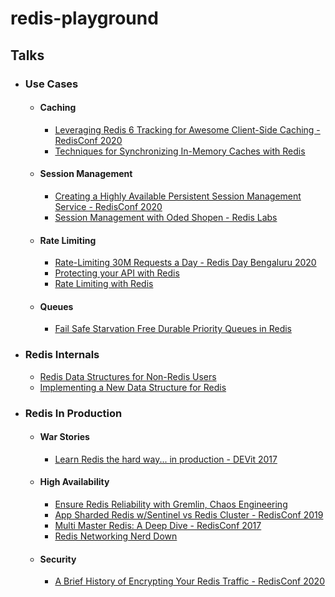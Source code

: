 # redis-playground

## Talks
 - ### Use Cases
   - #### Caching
     - [Leveraging Redis 6 Tracking for Awesome Client-Side Caching - RedisConf 2020](https://www.youtube.com/watch?v=fcgFT1Nca14)
     - [Techniques for Synchronizing In-Memory Caches with Redis](https://www.youtube.com/watch?v=kliQLwSikO4)
   - #### Session Management
     - [Creating a Highly Available Persistent Session Management Service - RedisConf 2020](https://www.youtube.com/watch?v=Bnq_U-eGOwc)
     - [Session Management with Oded Shopen - Redis Labs](https://www.youtube.com/watch?v=uJePLpfPsug)
   - #### Rate Limiting
     - [Rate-Limiting 30M Requests a Day - Redis Day Bengaluru 2020](https://www.youtube.com/watch?v=rZ8mhTMDoCU)
     - [Protecting your API with Redis](https://www.youtube.com/watch?v=HnSb8DFU5UA)
     - [Rate Limiting with Redis](https://www.youtube.com/watch?v=CRGPbCbRTHA)
   - #### Queues
     - [Fail Safe Starvation Free Durable Priority Queues in Redis](https://www.youtube.com/watch?v=TyqMM8pGWc0)  
 - ### Redis Internals
   - [Redis Data Structures for Non-Redis Users](https://www.youtube.com/watch?v=ELk_W9BBTDU)
   - [Implementing a New Data Structure for Redis](https://www.youtube.com/watch?v=pmxaztRsoF4)
 - ### Redis In Production
   - #### War Stories
     - [Learn Redis the hard way... in production - DEVit 2017](https://www.youtube.com/watch?v=PHsx0Fy-knA) 
   - #### High Availability
     - [Ensure Redis Reliability with Gremlin, Chaos Engineering](https://www.youtube.com/watch?v=i5QpK--35_s)
     - [App Sharded Redis w/Sentinel vs Redis Cluster - RedisConf 2019](https://www.youtube.com/watch?v=dQo8Pb7KTrg)
     - [Multi Master Redis: A Deep Dive - RedisConf 2017](https://www.youtube.com/watch?v=9QChf0jIFgY)
     - [Redis Networking Nerd Down](https://www.youtube.com/watch?v=3h316lNYMyQ)
   - #### Security
     - [A Brief History of Encrypting Your Redis Traffic - RedisConf 2020](https://www.youtube.com/watch?v=ula3JoQXbtE) 
